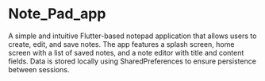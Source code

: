 # Note_Pad_app
A simple and intuitive Flutter-based notepad application that allows users to create, edit, and save notes. The app features a splash screen, home screen with a list of saved notes, and a note editor with title and content fields. Data is stored locally using SharedPreferences to ensure persistence between sessions.
